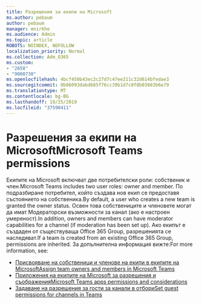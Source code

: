 ```yaml
---
title: Разрешения за екипи на Microsoft
ms.author: pebaum
author: pebaum
manager: mnirkhe
ms.audience: Admin
ms.topic: article
ROBOTS: NOINDEX, NOFOLLOW
localization_priority: Normal
ms.collection: Adm_O365
ms.custom:
- "2658"
- "9000730"
ms.openlocfilehash: 4bcf450b43ec2c27d7c47ee211c32d614bfedae3
ms.sourcegitcommit: 0b06093dabd685f76cc39b1d7c0f8b03883b6e79
ms.translationtype: MT
ms.contentlocale: bg-BG
ms.lasthandoff: 10/25/2019
ms.locfileid: "37590411"
---
```

# <a name="microsoft-teams-permissions"></a><span data-ttu-id="4b49c-102">Разрешения за екипи на Microsoft</span><span class="sxs-lookup"><span data-stu-id="4b49c-102">Microsoft Teams permissions</span></span>

<span data-ttu-id="4b49c-103">Екипите на Microsoft включват две потребителски роли: собственик и член.</span><span class="sxs-lookup"><span data-stu-id="4b49c-103">Microsoft Teams includes two user roles: owner and member.</span></span> <span data-ttu-id="4b49c-104">По подразбиране потребител, който създава нов екип се предоставя състоянието на собственика.</span><span class="sxs-lookup"><span data-stu-id="4b49c-104">By default, a user who creates a new team is granted the owner status.</span></span> <span data-ttu-id="4b49c-105">Освен това собствениците и членовете могат да имат Модераторски възможности за канал (ако е настроен умереност).</span><span class="sxs-lookup"><span data-stu-id="4b49c-105">In addition, owners and members can have moderator capabilities for a channel (if moderation has been set up).</span></span> <span data-ttu-id="4b49c-106">Ако екипът е създаден от съществуваща Office 365 Group, разрешенията се наследяват.</span><span class="sxs-lookup"><span data-stu-id="4b49c-106">If a team is created from an existing Office 365 Group, permissions are inherited.</span></span> <span data-ttu-id="4b49c-107">За допълнителна информация вижте:</span><span class="sxs-lookup"><span data-stu-id="4b49c-107">For more information, see:</span></span>

- [<span data-ttu-id="4b49c-108">Присвояване на собственици и членове на екипи в екипите на Microsoft</span><span class="sxs-lookup"><span data-stu-id="4b49c-108">Assign team owners and members in Microsoft Teams</span></span>](https://docs.microsoft.com/microsoftteams/assign-roles-permissions)
- [<span data-ttu-id="4b49c-109">Приложения на екипите на Microsoft за разрешения и съображения</span><span class="sxs-lookup"><span data-stu-id="4b49c-109">Microsoft Teams apps permissions and considerations</span></span>](https://docs.microsoft.com/microsoftteams/app-permissions)
- [<span data-ttu-id="4b49c-110">Задаване на разрешения за гости за канали в отбори</span><span class="sxs-lookup"><span data-stu-id="4b49c-110">Set guest permissions for channels in Teams</span></span>](https://support.office.com/article/4756c468-2746-4bfd-a582-736d55fcc169)

